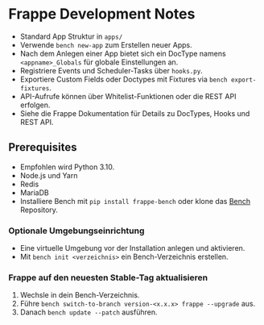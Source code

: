 # Frappe Development Notes

- Standard App Struktur in `apps/`
- Verwende `bench new-app` zum Erstellen neuer Apps.
- Nach dem Anlegen einer App bietet sich ein DocType namens `<appname>_Globals` für globale Einstellungen an.
- Registriere Events und Scheduler-Tasks über `hooks.py`.
- Exportiere Custom Fields oder Doctypes mit Fixtures via `bench export-fixtures`.
- API-Aufrufe können über Whitelist-Funktionen oder die REST API erfolgen.
- Siehe die Frappe Dokumentation für Details zu DocTypes, Hooks und REST API.

## Prerequisites

- Empfohlen wird Python 3.10.
- Node.js und Yarn
- Redis
- MariaDB
- Installiere Bench mit `pip install frappe-bench` oder klone das [Bench](https://github.com/frappe/bench) Repository.

### Optionale Umgebungseinrichtung

- Eine virtuelle Umgebung vor der Installation anlegen und aktivieren.
- Mit `bench init <verzeichnis>` ein Bench-Verzeichnis erstellen.

### Frappe auf den neuesten Stable-Tag aktualisieren

1. Wechsle in dein Bench-Verzeichnis.
2. Führe `bench switch-to-branch version-<x.x.x> frappe --upgrade` aus.
3. Danach `bench update --patch` ausführen.
